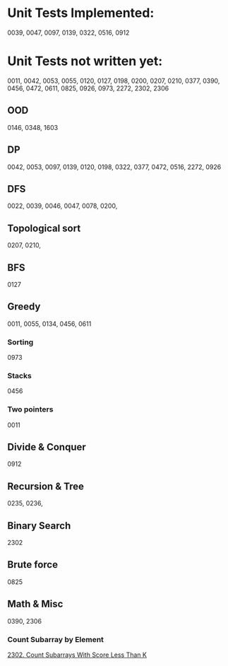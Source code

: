 # Unit Tests Implemented:

0039, 0047, 0097, 0139, 0322, 0516, 0912

# Unit Tests not written yet:
0011, 0042, 0053, 0055, 0120, 0127, 0198, 0200, 0207, 0210, 0377, 0390, 0456, 0472, 0611, 0825, 0926, 0973, 2272, 2302, 2306

## OOD
0146, 0348, 1603

## DP
0042, 0053, 0097, 0139, 0120, 0198, 0322, 0377, 0472, 0516, 2272, 0926

## DFS
0022, 0039, 0046, 0047, 0078, 0200, 

## Topological sort
0207, 0210,

## BFS
0127

## Greedy
0011, 0055, 0134, 0456, 0611

### Sorting
0973

### Stacks
0456

### Two pointers
0011

## Divide & Conquer
0912

## Recursion & Tree
0235, 0236, 

## Binary Search
2302

## Brute force
0825

## Math & Misc
0390, 2306

### Count Subarray by Element
[2302. Count Subarrays With Score Less Than K](https://leetcode.com/problems/count-subarrays-with-score-less-than-k/submissions/)